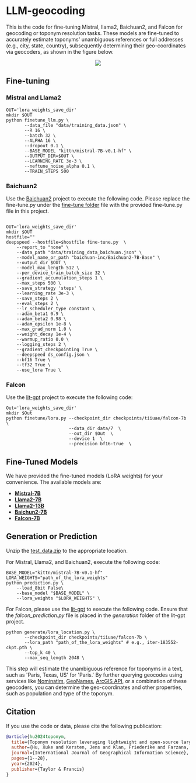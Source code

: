 # LLM-geocoding
This is the code for fine-tuning Mistral, llama2, Baichuan2, and Falcon for geocoding or toponym resolution tasks. These models are fine-tuned to accurately estimate toponyms' unambiguous references or full addresses (e.g., city, state, country), subsequently determining their geo-coordinates via geocoders, as shown in the figure below.

<p align="center">
<a href="url">
 <img src="figure/llm-workflow.png"  ></a>
</p>

## Fine-tuning
### Mistral and Llama2
```shell
OUT='lora_weights_save_dir'
mkdir $OUT
python finetune_llm.py \
       --data_file "data/training_data.json" \
       --R 16 \
       --batch 32 \
       --ALPHA 16 \
       --dropout 0.1 \
       --BASE_MODEL "kittn/mistral-7B-v0.1-hf" \
       --OUTPUT_DIR=$OUT \
       --LEARNING_RATE 3e-3 \
       --neftune_noise_alpha 0.1 \
       --TRAIN_STEPS 500
```
### Baichuan2
Use the  [Baichuan2](https://github.com/baichuan-inc/Baichuan2/tree/main) project to execute the following code. Please replace the fine-tune.py under the [fine-tune folder](https://github.com/baichuan-inc/Baichuan2/tree/main/fine-tune) file with the provided fine-tune.py file in this project.
```shell

OUT='lora_weights_save_dir'
mkdir $OUT
hostfile=""
deepspeed --hostfile=$hostfile fine-tune.py  \
    --report_to "none" \
    --data_path "data/training_data_baichuan.json" \
    --model_name_or_path "baichuan-inc/Baichuan2-7B-Base" \
    --output_dir $OUT \
    --model_max_length 512 \
    --per_device_train_batch_size 32 \
    --gradient_accumulation_steps 1 \
    --max_steps 500 \
    --save_strategy 'steps' \
    --learning_rate 3e-3 \
    --save_steps 2 \
    --eval_steps 2 \
    --lr_scheduler_type constant \
    --adam_beta1 0.9 \
    --adam_beta2 0.98 \
    --adam_epsilon 1e-8 \
    --max_grad_norm 1.0 \
    --weight_decay 1e-4 \
    --warmup_ratio 0.0 \
    --logging_steps 2 \
    --gradient_checkpointing True \
    --deepspeed ds_config.json \
    --bf16 True \
    --tf32 True \
    --use_lora True \
```
### Falcon
Use the [lit-gpt](https://github.com/drisspg/lit-gpt) project to execute the following code:

```shell
Out='lora_weights_save_dir'
mkdir $Out
python finetune/lora.py --checkpoint_dir checkpoints/tiiuae/falcon-7b \
                        --data_dir data/7  \
                        --out_dir $Out  \
                        --device 1  \
                        --precision bf16-true  \
```


## Fine-Tuned Models
We have provided the fine-tuned models (LoRA weights) for your convenience. The available models are:

- **[Mistral-7B](https://huggingface.co/xukehu/Mistral-7B-LoRA-Toponym-Resolution)**
- **[Llama2-7B](https://huggingface.co/xukehu/Llama2-7B-LoRA-Toponym-Resolution)**
- **[Llama2-13B](https://huggingface.co/xukehu/Llama2-13B-LoRA-Toponym-Resolution)**
- **[Baichun2-7B](https://huggingface.co/xukehu/Baichuan2-7B-LoRA-Toponym-Resolution)**
- **[Falcon-7B](https://huggingface.co/xukehu/Falcon-7B-LoRA-Toponym-Resolution)**


## Generation or Prediction
Unzip the [test_data.zip](data/test_data.zip) to the appropriate location. 

For Mistral, Llama2, and Baichuan2, execute the following code:
```shell
BASE_MODEL="kittn/mistral-7B-v0.1-hf"
LORA_WEIGHTS="path_of_the_lora_weights" 
python prediction.py \
    --load_8bit False\
    --base_model "$BASE_MODEL" \
    --lora_weights "$LORA_WEIGHTS" \
```


For Falcon, please use the [lit-gpt](https://github.com/drisspg/lit-gpt) to execute the following code. Ensure that the _falcon_prediction.py_ file is placed in the _generation_ folder of the lit-gpt project.



```shell
python generate/lora_location.py \
       --checkpoint_dir checkpoints/tiiuae/falcon-7b \
       --lora_path "path_of_the_lora_weights" # e.g., iter-183552-ckpt.pth \
       --top_k 40 \
       --max_seq_length 2048 \
```

This step will estimate the unambiguous reference for toponyms in a text, such as 'Paris, Texas, US' for 'Paris.' By further querying geocodes using services like [Nominatim](https://nominatim.org/), [GeoNames](https://www.geonames.org/), [ArcGIS API](https://geocoder.readthedocs.io/providers/ArcGIS.html), or a combination of these geocoders, you can determine the geo-coordinates and other properties, such as population and type of the toponym.

## Citation

If you use the code or data, please cite the following publication:

```bibtex
@article{hu2024toponym,
  title={Toponym resolution leveraging lightweight and open-source large language models and geo-knowledge},
  author={Hu, Xuke and Kersten, Jens and Klan, Friederike and Farzana, Sheikh Mastura},
  journal={International Journal of Geographical Information Science},
  pages={1--28},
  year={2024},
  publisher={Taylor & Francis}
}
```
